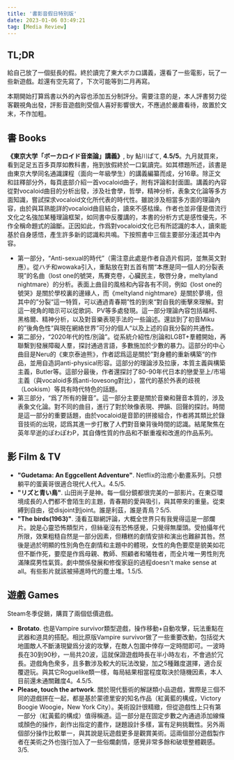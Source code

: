 ```yaml
---
title: '書影音假日特別版'
date: 2023-01-06 03:49:21
tag: [Media Review]
---
```

## TL;DR

給自己放了一個挺長的假。終於讀完了東大ボカロ講義，還看了一些電影，玩了一些新遊戲。趁還有空先寫了，下次可能等到二月再寫。

<!-- more -->

本期開始打算爲書以外的內容也添加五分制評分。需要注意的是，本人評書努力從客觀視角出發，評影音遊戲則受個人喜好影響很大，不應過於嚴肅看待，故置於文末，不作加粗。

## 書 Books

**《東京大学「ボーカロイド音楽論」講義》**, by 鮎川ぱて, **4.5/5**。九月就買來，看到足足五百多頁厚如教科書，拖到放假終於一口氣讀完。如其標題所述，該書是由東京大學同名通識課程（面向一年級學生）的講義編纂而成，分16章。除正文和註釋部分外，每頁底部介紹一首vocaloid曲子，附有評論和封面圖。講義的內容從對vocaloid曲目的分析出發，涉及社會學，哲學，精神分析，表象文化論等多方面知識，嘗試探求vocaloid文化所代表的時代性。雖說涉及相當多方面的理論內容，由於與耳熟能詳的vocaloid曲目結合，讀來不感枯燥。作者也並非僅是借流行文化之名強加某種理論框架，如同書中反覆講的，本書的分析方式是感性優先，不作全稱命題式的論斷。正因如此，作爲對vocaloid文化已有所認識的本人，讀來能基於自身感悟，產生許多新的認識和共鳴。下按照書中三個主要部分淺述其中內容。

+ 第一部分，“Anti-sexual的時代”（需注意此處是作者自造片假詞，並無英文對應）。從ハチ和wowaka引入，重點放在對五首有關“本應是同一個人的分裂表現”的名曲（lost one的號哭，馬賽克卷，心臟民主，敬啓分身，meltyland nightmare）的分析。表面上曲目的風格和內容各有不同，例如《lost one的號哭》是關於學校裏的邊緣人，而《meltyland nightmare》是關於夢境，但其中的”分裂“這一特質，可以通過青春期”性的到來“對自我的衝擊來理解。對這一視角的暗示可以從歌詞、PV等多處發現。這一部分理論內容包括福柯、黑格爾、精神分析，以及對音樂表現手法的一些論述。還談到了初音Miku的”後角色性“與現在網絡世界”可分的個人“以及上述的自我分裂的共通性。
+ 第二部分，“2020年代的性/別論”。從系統介紹性/別論和LGBT+羣體開始，再聯繫到發展障礙人羣，探討通過言語，多數施加於少數的暴力。這部分的中心曲目是Neru的《東京泰迪熊》，作者認爲這是關於”對身體的重新構築“的作品，並用自造詞anti-physical形容。這部分的理論涉及拉康，本質主義與構築主義，Butler等。這部分最後，作者還探討了80-90年代日本的戀愛至上/市場主義（與vocaloid多爲anti-lovesong對比），當代的基於外表的歧視（Lookism）等具有時代特色的話題。
+ 第三部分，“爲了所有的聲音”。這一部分主要是關於音樂和聲音本質的，涉及表象文化論。對不同的曲目，進行了對於映像表現、押韻、回聲的探討。時間是這一部分的重要話題，由於vocaloid是音節的拼接組合，作者將其類比於錄音技術的出現，認爲其進一步打散了人們對音樂背後時間的認識。結尾聚焦在英年早逝的ぽわぽわP，其自傳性質的作品和不斷重複和改進的作品系列。

## 影 Film & TV

+ **"Gudetama: An Eggcellent Adventure"**. Netflix的治癒小動畫系列。只想躺平的蛋黃哥很適合現代人代入。4.5/5.
+ **"リズと青い鳥"**. 山田尚子是神。每一個分鏡都很完美的一部影片。在東亞環境成長的人們都不會陌生的主題，青春期的愛與吸引，與其帶來的重量。從束縛到自由，從disjoint到joint。誰是利茲，誰是青鳥？5/5.
+ **"The birds(1963)"**. 淺看互聯網評論，大概全世界只有我覺得這是一部爛片。說是心靈恐怖類型片，但絲毫沒有恐怖感覺，只覺得無厘頭。受拍攝年代所限，效果粗糙自然是一部分因素，但糟糕的劇情安排和演出也難辭其咎。然後是過於明顯的性別角色在劇情和主題中的體現，女性的角色要麼是貌美如花但不斷作死，要麼是作爲母親、教師、照顧者和犧牲者，而全片唯一男性則充滿陳腐男性氣質。劇中關係發展和修復家庭的過程doesn't make sense at all。有些影片就該被掃進時代的塵土堆。1.5/5.

## 遊戲 Games

Steam冬季促銷，購買了兩個低價遊戲。

+ **Brotato**. 也是Vampire survivor類型遊戲，操作移動+自動攻擊，玩法重點在武器和道具的搭配。相比原版Vampire survivor做了一些重要改動，包括從大地圖敵人不斷湧現變爲分波的攻擊，在敵人包圍中倖存一定時間即可。一波時長在30到90秒，一局共20波，這就保證遊戲時長在半小時左右，不會過於冗長。遊戲角色衆多，且多數涉及較大的玩法改變，加之5種難度選擇，適合反覆遊玩。與其它Roguelike類一樣，每局結果相當程度取決於隨機因素，本人目前還未通關難度4。4.5/5.
+ **Please, touch the artwork**. 關於現代藝術的解謎類小品遊戲，實際是三個不同的遊戲拼在一起，都是基於蒙德里安的知名作品（紅黃藍的構成，Victory Boogie Woogie，New York City）。美術設計很精緻，但從遊戲性上只有第一部分（紅黃藍的構成）值得稱道。這一部分是在固定步數之內通過添加線條或顏色的操作，創作出指定的畫作，謎題設計多樣，富有足夠挑戰性。另外兩個部分操作比較單一，與其說是玩遊戲更多是觀賞美術。這兩個部分遊戲製作者在美術之外也強行加入了一些俗爛劇情，感覺非常多餘和破壞整體觀感。3/5.

